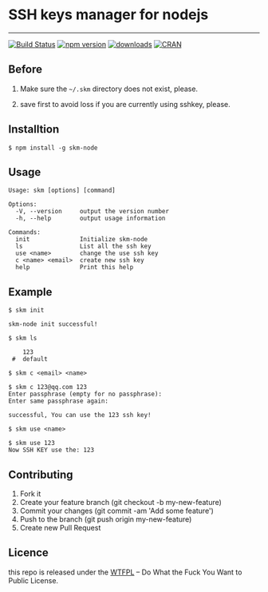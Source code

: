 # SSH keys manager for nodejs
----
[![Build Status](https://travis-ci.org/liees/skm-node.svg?branch=master)](https://travis-ci.org/liees/skm-node)
[![npm version](https://img.shields.io/npm/v/skm-node.svg)](https://badge.fury.io/js/skm-node)
[![downloads](https://img.shields.io/npm/dt/skm-node.svg)](https://www.npmjs.com/package/skm-node)
[![CRAN](https://img.shields.io/badge/license-Do%20What%20the%20Fuck%20You%20Want%20to%20Public%20License-green.svg)](https://github.com/liees/skm-node/blob/master/LICENSE)


## Before

1. Make sure the `~/.skm` directory does not exist, please.

2. save first to avoid loss if you are currently using sshkey, please.

## Installtion

```
$ npm install -g skm-node
```

## Usage

```
Usage: skm [options] [command]

Options:
  -V, --version     output the version number
  -h, --help        output usage information

Commands:
  init              Initialize skm-node
  ls                List all the ssh key
  use <name>        change the use ssh key
  c <name> <email>  create new ssh key
  help              Print this help
```

## Example

```
$ skm init

skm-node init successful!
```

```
$ skm ls

    123
 #  default
```

```
$ skm c <email> <name>

$ skm c 123@qq.com 123
Enter passphrase (empty for no passphrase):
Enter same passphrase again:

successful, You can use the 123 ssh key!
```

```
$ skm use <name>

$ skm use 123
Now SSH KEY use the: 123
```

## Contributing

1. Fork it
2. Create your feature branch (git checkout -b my-new-feature)
3. Commit your changes (git commit -am 'Add some feature')
4. Push to the branch (git push origin my-new-feature)
5. Create new Pull Request

## Licence

this repo is released under the [WTFPL](https://github.com/liees/skm-node/blob/master/LICENSE) – Do What the Fuck You Want to Public License.

